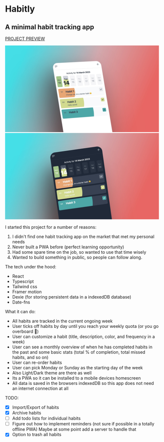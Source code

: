 # Habitly

## A minimal habit tracking app

[PROJECT PREVIEW](https://habitly.netlify.app/)

![preview light](preview/light-preview.jpg)
![preview light](preview/dark-preview.jpg)

I started this project for a number of reasons:

1. I didn't find one habit tracking app on the market that met my personal needs
2. Never built a PWA before (perfect learning opportunity)
3. Had some spare time on the job, so wanted to use that time wisely
4. Wanted to build something in public, so people can follow along.

The tech under the hood:

- React
- Typescript
- Tailwind css
- Framer motion
- Dexie (for storing persistent data in a indexedDB database)
- Date-fns

What it can do:

- All habits are tracked in the current ongoing week
- User ticks off habits by day until you reach your weekly quota (or you go overboard 💪)
- User can customize a habit (title, description, color, and frequency in a week)
- User can see a monthly overview of when he has completed habits in the past and some basic stats (total % of completion, total missed habits, and so on)
- User can re-order habits
- User can pick Monday or Sunday as the starting day of the week
- Also Light/Dark theme are there as well
- Its a PWA so it can be installed to a mobile devices homescreen
- All data is saved in the browsers indexedDB so this app does not need an internet connection at all

TODO:

- [x] Import/Export of habits
- [x] Archive habits
- [ ] Add todo lists for individual habits
- [ ] Figure out how to implement reminders (not sure if possible in a totally offline PWA)
      Maybe at some point add a server to handle that
- [x] Option to trash all habits
